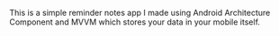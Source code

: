 This is a simple reminder notes app I made using Android Architecture Component and MVVM which stores your data in your mobile itself.
